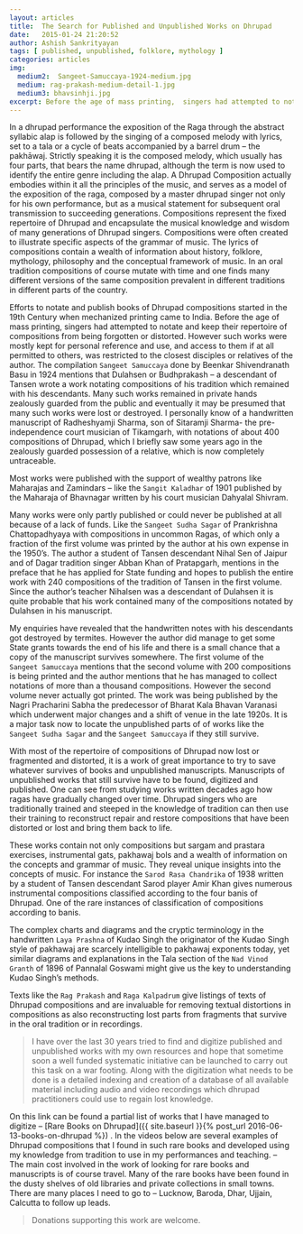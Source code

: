 ```yaml
---
layout: articles
title:  The Search for Published and Unpublished Works on Dhrupad
date:   2015-01-24 21:20:52
author: Ashish Sankrityayan
tags: [ published, unpublished, folklore, mythology ]
categories: articles
img:
  medium2:  Sangeet-Samuccaya-1924-medium.jpg
  medium: rag-prakash-medium-detail-1.jpg
  medium3: bhavsinhji.jpg
excerpt: Before the age of mass printing,  singers had attempted to notate and keep their repertoire of compositions from being forgotten or distorted.
---
```

In a dhrupad performance the exposition of the Raga through the abstract syllabic alap is followed by the singing of a composed melody with lyrics, set to a tala or a cycle of beats accompanied by a barrel drum – the pakhāwaj. Strictly speaking it is the composed melody, which usually has four parts, that bears the name dhrupad, although the term is now used to identify the entire genre including the alap. A Dhrupad Composition actually embodies within it all the principles of the music, and serves as a model of the exposition of the raga, composed by a master dhrupad singer not only for his own performance, but as a musical statement for subsequent oral transmission to succeeding generations. Compositions represent the fixed repertoire of Dhrupad and encapsulate the musical knowledge and wisdom of many generations of Dhrupad singers.  Compositions were often created to illustrate specific aspects of the grammar of music. The lyrics of compositions contain a wealth of information about history, folklore, mythology, philosophy and the conceptual  framework of music. In an oral tradition compositions of course mutate with time and one finds many different versions of the same composition prevalent in different traditions in different parts of the country.

Efforts to notate and publish books of Dhrupad compositions started in the 19th Century when mechanized printing came to India. Before the age of mass printing,  singers had attempted to notate and keep their repertoire of compositions from being forgotten or distorted. However such works were mostly kept for personal reference and use, and access to them if at all permitted to others, was restricted to the closest disciples or relatives of the author. The compilation `Sangeet Samuccaya` done by Beenkar Shivendranath Basu in 1924 mentions that Dulahsen or Budhprakash – a descendant of Tansen wrote a work notating compositions of his tradition which remained with his descendants. Many such works remained in private hands  zealously guarded from the public and eventually it may be presumed that many such works were lost or destroyed. I personally know of a handwritten manuscript of  Radheshyamji Sharma, son of Sitaramji Sharma- the pre-independence court musician of Tikamgarh, with notations of about 400 compositions of Dhrupad, which I briefly saw some years ago in the zealously guarded possession of a relative, which is now completely untraceable.

Most works were published with the support of wealthy patrons like Maharajas and Zamindars – like the `Sangit Kaladhar` of 1901 published by the Maharaja of Bhavnagar written by his court musician Dahyalal Shivram.

Many works were only partly published or could never be published at all because of a lack of funds.  Like the `Sangeet Sudha Sagar` of Prankrishna Chattopadhyaya with compositions in uncommon Ragas, of which only a fraction of the first volume was printed by the author at his own expense in the 1950’s. The author  a student of Tansen descendant Nihal Sen of Jaipur and of Dagar tradition singer Abban Khan of  Pratapgarh, mentions in the preface that he has applied for State funding and hopes to publish the entire work with 240 compositions of the tradition of Tansen in the first volume. Since the author’s teacher Nihalsen was a descendant of Dulahsen it is quite probable that his work contained many of the compositions notated by Dulahsen in his manuscript.

My enquiries have revealed that the handwritten notes with his descendants got destroyed by termites. However the author did manage to get some State grants towards the end of his life and there is a small chance that a copy of the manuscript survives somewhere. The first volume of the `Sangeet Samuccaya` mentions that the second volume with 200 compositions is being printed and the author mentions that he has managed to collect notations of more than a thousand compositions. However the second volume never actually got printed. The work was being published by the Nagri Pracharini Sabha the predecessor of Bharat Kala Bhavan Varanasi which underwent major changes and a shift of venue in the late 1920s. It is a major task now to locate the unpublished parts of of works like the `Sangeet Sudha Sagar` and the `Sangeet Samuccaya` if they still survive.

With most of the repertoire of compositions of Dhrupad now lost or fragmented and distorted, it is a work of great importance to try to save whatever survives of books and unpublished manuscripts. Manuscripts of unpublished works that still survive have to be found, digitized and published.  One can see from studying works written decades ago how ragas have gradually changed over time. Dhrupad singers who are traditionally trained and steeped in the knowledge of tradition can then use their training to reconstruct repair and restore compositions that have been distorted or lost and bring them back to life.

These works  contain not only compositions but sargam and prastara exercises, instrumental gats, pakhawaj bols and a wealth of information on the concepts and grammar of music. They reveal unique insights into the concepts of music. For instance the `Sarod Rasa Chandrika` of 1938 written by a student of Tansen descendant Sarod player Amir Khan gives numerous instrumental compositions classified according to the four banis of Dhrupad. One of the rare instances of classification of compositions according to banis.

The complex charts and diagrams and the cryptic terminology in the handwritten `Laya Prashna` of Kudao Singh the originator of the Kudao Singh style of pakhawaj are scarcely intelligible to pakhawaj exponents today, yet similar diagrams and explanations in the Tala section of the `Nad Vinod Granth` of 1896 of Pannalal Goswami might give us the key to understanding Kudao Singh’s methods.

Texts like the `Rag Prakash` and `Raga Kalpadrum` give listings of texts of Dhrupad compositions and are invaluable for removing textual distortions in compositions  as also reconstructing lost parts from fragments that survive in the oral tradition or in recordings.

> I have over the last 30 years tried to find and digitize published and unpublished works with my own resources and hope that sometime soon a well funded systematic initiative can be launched to carry out this task on a war footing. Along with the digitization what needs to be done is a detailed indexing and creation of a database of all available material including audio and video recordings which dhrupad practitioners could use to regain lost knowledge.

On this link can be found a partial list of works that I have managed to digitize – [Rare Books on Dhrupad]({{ site.baseurl }}{% post_url 2016-06-13-books-on-dhrupad %}) . In the videos below are several examples of Dhrupad compositions that I found in such rare books and developed using my knowledge from tradition to use in my performances and teaching. – The main cost involved in the work of looking for rare books and manuscripts  is of course travel. Many of the rare books have been found in the dusty shelves of old libraries and private collections in small towns. There are  many places I need to go to – Lucknow, Baroda, Dhar, Ujjain, Calcutta to follow up leads.

>Donations supporting this work are welcome.
